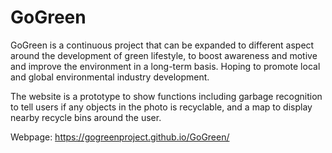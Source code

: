 # GoGreen
GoGreen is a continuous project that can be expanded to different aspect around the development of green lifestyle, to boost awareness and motive and improve the environment in a long-term basis. Hoping to promote local and global environmental industry development.

The website is a prototype to show functions including garbage recognition to tell users if any objects in the photo is recyclable, and a map to display nearby recycle bins around the user.

Webpage: https://gogreenproject.github.io/GoGreen/
